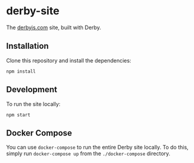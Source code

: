 derby-site
=============
The [derbyjs.com](http://derbyjs.com/) site, built with Derby.

Installation
------------

Clone this repository and install the dependencies:

```
npm install
```

Development
-----------

To run the site locally:

```
npm start
```

Docker Compose
--------------

You can use `docker-compose` to run the entire Derby site
locally. To do this, simply run `docker-compose up` from the
`./docker-compose` directory.
